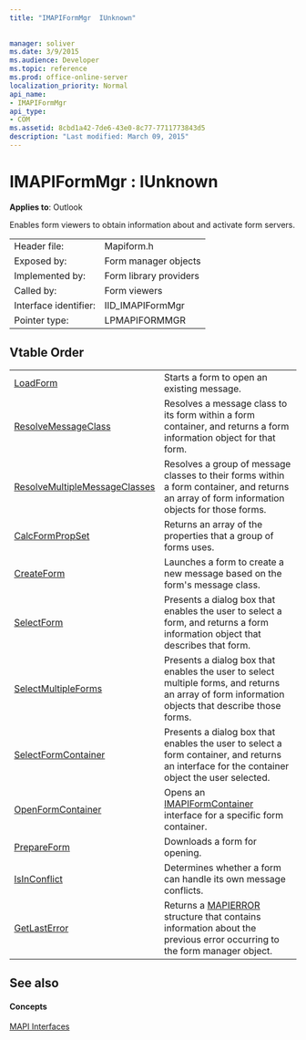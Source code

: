 ```yaml
---
title: "IMAPIFormMgr  IUnknown"
 
 
manager: soliver
ms.date: 3/9/2015
ms.audience: Developer
ms.topic: reference
ms.prod: office-online-server
localization_priority: Normal
api_name:
- IMAPIFormMgr
api_type:
- COM
ms.assetid: 8cbd1a42-7de6-43e0-8c77-7711773843d5
description: "Last modified: March 09, 2015"
---
```


# IMAPIFormMgr : IUnknown

  
  
**Applies to**: Outlook 
  
Enables form viewers to obtain information about and activate form servers. 
  
|||
|:-----|:-----|
|Header file:  <br/> |Mapiform.h  <br/> |
|Exposed by:  <br/> |Form manager objects  <br/> |
|Implemented by:  <br/> |Form library providers  <br/> |
|Called by:  <br/> |Form viewers  <br/> |
|Interface identifier:  <br/> |IID_IMAPIFormMgr  <br/> |
|Pointer type:  <br/> |LPMAPIFORMMGR  <br/> |
   
## Vtable Order

|||
|:-----|:-----|
|[LoadForm](imapiformmgr-loadform.md) <br/> |Starts a form to open an existing message.  <br/> |
|[ResolveMessageClass](imapiformmgr-resolvemessageclass.md) <br/> |Resolves a message class to its form within a form container, and returns a form information object for that form.  <br/> |
|[ResolveMultipleMessageClasses](imapiformmgr-resolvemultiplemessageclasses.md) <br/> |Resolves a group of message classes to their forms within a form container, and returns an array of form information objects for those forms.  <br/> |
|[CalcFormPropSet](imapiformmgr-calcformpropset.md) <br/> |Returns an array of the properties that a group of forms uses.  <br/> |
|[CreateForm](imapiformmgr-createform.md) <br/> |Launches a form to create a new message based on the form's message class.  <br/> |
|[SelectForm](imapiformmgr-selectform.md) <br/> |Presents a dialog box that enables the user to select a form, and returns a form information object that describes that form.  <br/> |
|[SelectMultipleForms](imapiformmgr-selectmultipleforms.md) <br/> |Presents a dialog box that enables the user to select multiple forms, and returns an array of form information objects that describe those forms.  <br/> |
|[SelectFormContainer](imapiformmgr-selectformcontainer.md) <br/> |Presents a dialog box that enables the user to select a form container, and returns an interface for the container object the user selected.  <br/> |
|[OpenFormContainer](imapiformmgr-openformcontainer.md) <br/> |Opens an [IMAPIFormContainer](imapiformcontaineriunknown.md) interface for a specific form container.  <br/> |
|[PrepareForm](imapiformmgr-prepareform.md) <br/> |Downloads a form for opening.  <br/> |
|[IsInConflict](imapiformmgr-isinconflict.md) <br/> |Determines whether a form can handle its own message conflicts.  <br/> |
|[GetLastError](imapiformmgr-getlasterror.md) <br/> |Returns a [MAPIERROR](mapierror.md) structure that contains information about the previous error occurring to the form manager object.  <br/> |
   
## See also

#### Concepts

[MAPI Interfaces](mapi-interfaces.md)

